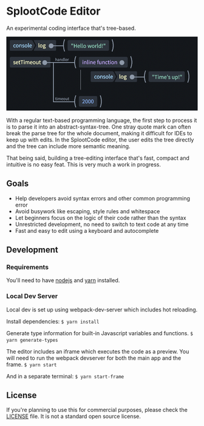 # SplootCode Editor
An experimental coding interface that's tree-based.

![example program](screenshot1.png)

With a regular text-based programming language, the first step to process it is to parse it into an abstract-syntax-tree.
One stray quote mark can often break the parse tree for the whole document, making it difficult for IDEs to keep up with edits.
In the SplootCode editor, the user edits the tree directly and the tree can include more semantic meaning.

That being said, building a tree-editing interface that's fast, compact and intuitive is no easy feat. This is very much a work in progress.

## Goals
 * Help developers avoid syntax errors and other common programming error
 * Avoid busywork like escaping, style rules and whitespace
 * Let beginners focus on the logic of their code rather than the syntax
 * Unrestricted development, no need to switch to text code at any time
 * Fast and easy to edit using a keyboard and autocomplete

## Development
### Requirements
You'll need to have [nodejs](https://nodejs.org/) and [yarn](https://yarnpkg.com/) installed.

### Local Dev Server
Local dev is set up using webpack-dev-server which includes hot reloading.

Install dependencies:
```$ yarn install```

Generate type information for built-in Javascript variables and functions.
```$ yarn generate-types```

The editor includes an iframe which executes the code as a preview.
You will need to run the webpack devserver for both the main app and the frame.
```$ yarn start```

And in a separate terminal:
```$ yarn start-frame```

## License
If you're planning to use this for commercial purposes, please check the [LICENSE](LICENSE) file. It is not a standard open source license.
